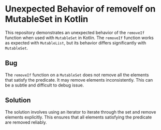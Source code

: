 # Unexpected Behavior of removeIf on MutableSet in Kotlin

This repository demonstrates an unexpected behavior of the `removeIf` function when used with `MutableSet` in Kotlin.  The `removeIf` function works as expected with `MutableList`, but its behavior differs significantly with `MutableSet`.

## Bug
The `removeIf` function on a `MutableSet` does not remove all the elements that satisfy the predicate.  It may remove elements inconsistently. This can be a subtle and difficult to debug issue.

## Solution
The solution involves using an iterator to iterate through the set and remove elements explicitly.  This ensures that all elements satisfying the predicate are removed reliably.
